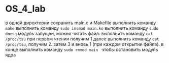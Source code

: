 # OS_4_lab
в одной директории сохранить main.c и Makefile
выполнить команду ` make `
выполнить команду ` sudo insmod main.ko `
выполнить команду ` sudo dmesg `
модуль запущен, можно читать файл:
выполнить команду ` cat /proc/tsu `
при первом чтении получим 1
далее
выполнить команду ` cat /proc/tsu `, получим 2. затем 3 и вновь 1 (при каждом открытии файла).
в конце выполнить команду ` sudo rmmod main  ` чтобы остановить модуль ядра
